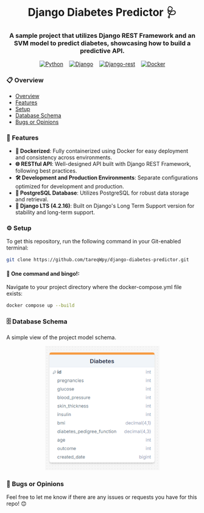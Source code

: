 <link rel="stylesheet" href="https://cdn.jsdelivr.net/gh/devicons/devicon@latest/devicon.min.css">
<h1 align="center">Django Diabetes Predictor 🩺</h1>
<h3 align="center">A sample project that utilizes Django REST Framework and an SVM model to predict diabetes, showcasing how to build a predictive API.</h3>

<p align="center" style="display:flex; gap:16px; justify-content:center; align-items:center">
<a href="https://www.python.org/" target="_blank"><img src="https://cdn.jsdelivr.net/gh/devicons/devicon@latest/icons/python/python-original-wordmark.svg" alt="Python" width="80px" height="80px"/></a>
<a href="https://www.djangoproject.com/" target="_blank"><img src="https://cdn.jsdelivr.net/gh/devicons/devicon@latest/icons/django/django-plain-wordmark.svg" alt="Django" width="80px" height="80px"/></a>
<a href="https://www.django-rest-framework.org/" target="_blank"><img src="https://cdn.jsdelivr.net/gh/devicons/devicon@latest/icons/djangorest/djangorest-original.svg" alt="Django-rest" width="100px" height="100px"/></a>
<a href="https://www.docker.com/" target="_blank">
<img src="https://cdn.jsdelivr.net/gh/devicons/devicon@latest/icons/docker/docker-original-wordmark.svg" alt="Docker" width="80px" height="80px"/></a>
</p>

### 📋 Overview

-   [Overview](#overview)
-   [Features](#features)
-   [Setup](#setup)
-   [Database Schema](#database-schema)
-   [Bugs or Opinions](#bugs-or-opinions)

### 🌟 Features

-   **🐳 Dockerized**: Fully containerized using Docker for easy deployment and consistency across environments.
-   **🌐 RESTful API**: Well-designed API built with Django REST Framework, following best practices.
-   **🛠️ Development and Production Environments**: Separate configurations optimized for development and production.
-   **🐘 PostgreSQL Database**: Utilizes PostgreSQL for robust data storage and retrieval.
-   **🚀 Django LTS (4.2.16)**: Built on Django's Long Term Support version for stability and long-term support.

### ⚙️ Setup

To get this repository, run the following command in your Git-enabled terminal:

```bash
git clone https://github.com/tareqWpy/django-diabetes-predictor.git
```

#### 🐳 One command and bingo!:

Navigate to your project directory where the docker-compose.yml file exists:

```bash
docker compose up --build
```

### 🗄️ Database Schema

A simple view of the project model schema.

<p align="center">
<img src="./previews/models-schema.png" alt="database schema" width="300"/>
</p>

### 🐞 Bugs or Opinions

Feel free to let me know if there are any issues or requests you have for this repo! 😊
